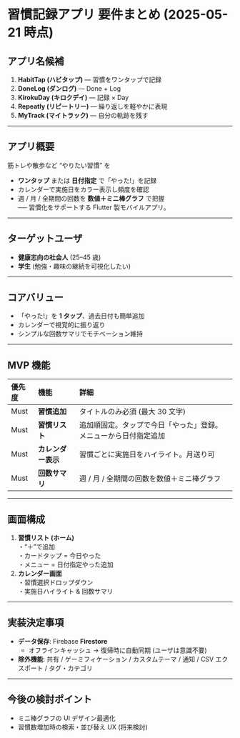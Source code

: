 # 習慣記録アプリ 要件まとめ (2025-05-21 時点)

## アプリ名候補
1. **HabitTap (ハビタップ)** — 習慣をワンタップで記録
2. **DoneLog (ダンログ)** — Done + Log
3. **KirokuDay (キロクデイ)** — 記録 × Day
4. **Repeatly (リピートリー)** — 繰り返しを軽やかに表現
5. **MyTrack (マイトラック)** — 自分の軌跡を残す

---

## アプリ概要
筋トレや散歩など “やりたい習慣” を  
- **ワンタップ** または **日付指定** で「やった!」を記録  
- カレンダーで実施日をカラー表示し頻度を確認  
- 週 / 月 / 全期間の回数を **数値＋ミニ棒グラフ** で把握  
── 習慣化をサポートする Flutter 製モバイルアプリ。

---

## ターゲットユーザ
- **健康志向の社会人** (25–45 歳)
- **学生** (勉強・趣味の継続を可視化したい)

---

## コアバリュー
- 「やった!」を **1 タップ**、過去日付も簡単追加
- カレンダーで視覚的に振り返り
- シンプルな回数サマリでモチベーション維持

---

## MVP 機能

| 優先度 | 機能 | 詳細 |
| :-- | :-- | :-- |
| Must | **習慣追加** | タイトルのみ必須 (最大 30 文字) |
| Must | **習慣リスト** | 追加順固定。タップで今日「やった」登録。メニューから日付指定追加 |
| Must | **カレンダー表示** | 習慣ごとに実施日をハイライト。月送り可 |
| Must | **回数サマリ** | 週 / 月 / 全期間の回数を数値＋ミニ棒グラフ |

---

## 画面構成
1. **習慣リスト (ホーム)**  
   ・“＋”で追加  
   ・カードタップ = 今日やった  
   ・メニュー = 日付指定やった追加
2. **カレンダー画面**  
   ・習慣選択ドロップダウン  
   ・実施日ハイライト & 回数サマリ

---

## 実装決定事項
- **データ保存**: Firebase **Firestore**  
  - オフラインキャッシュ → 復帰時に自動同期 (ユーザは意識不要)
- **除外機能**: 共有 / ゲーミフィケーション / カスタムテーマ / 通知 / CSV エクスポート / タグ・カテゴリ

---

## 今後の検討ポイント
- ミニ棒グラフの UI デザイン最適化
- 習慣数増加時の検索・並び替え UX (将来検討)
